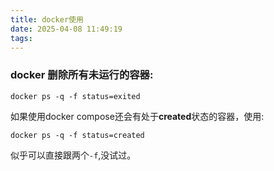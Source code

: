 ```yaml
---
title: docker使用
date: 2025-04-08 11:49:19
tags:
---
```


### docker 删除所有未运行的容器:
```
docker ps -q -f status=exited
```
如果使用docker compose还会有处于**created**状态的容器，使用:
```
docker ps -q -f status=created
```
似乎可以直接跟两个`-f`,没试过。
